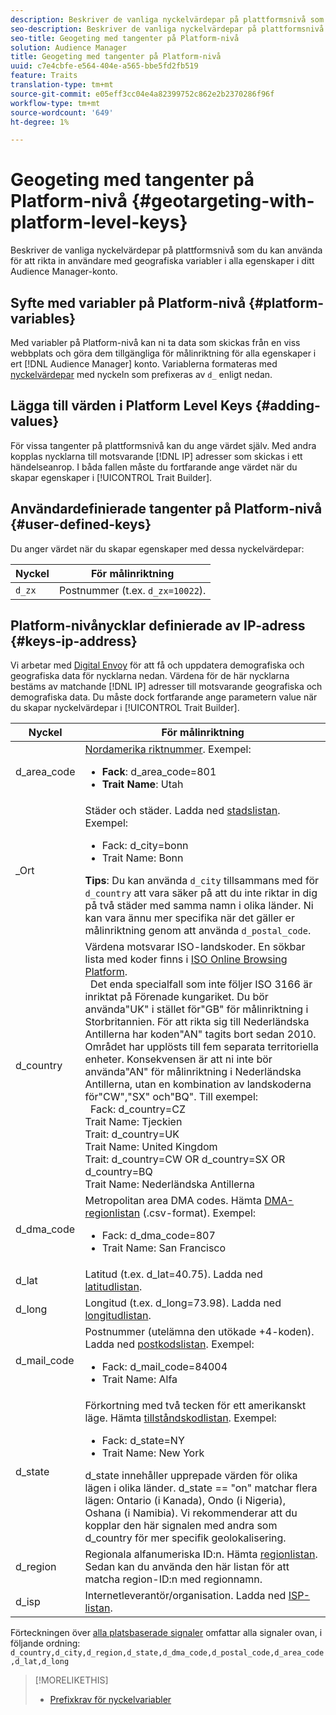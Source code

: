 ```yaml
---
description: Beskriver de vanliga nyckelvärdepar på plattformsnivå som du kan använda för att rikta in användare med geografiska variabler i alla egenskaper i ditt Audience Manager-konto.
seo-description: Beskriver de vanliga nyckelvärdepar på plattformsnivå som du kan använda för att rikta in användare med geografiska variabler i alla egenskaper i ditt Audience Manager-konto.
seo-title: Geogeting med tangenter på Platform-nivå
solution: Audience Manager
title: Geogeting med tangenter på Platform-nivå
uuid: c7e4cbfe-e564-404e-a565-bbe5fd2fb519
feature: Traits
translation-type: tm+mt
source-git-commit: e05eff3cc04e4a82399752c862e2b2370286f96f
workflow-type: tm+mt
source-wordcount: '649'
ht-degree: 1%

---
```



# Geogeting med tangenter på Platform-nivå {#geotargeting-with-platform-level-keys}

Beskriver de vanliga nyckelvärdepar på plattformsnivå som du kan använda för att rikta in användare med geografiska variabler i alla egenskaper i ditt Audience Manager-konto.

<!-- c_tb_platform_vars.xml -->

## Syfte med variabler på Platform-nivå {#platform-variables}

Med variabler på Platform-nivå kan ni ta data som skickas från en viss webbplats och göra dem tillgängliga för målinriktning för alla egenskaper i ert [!DNL Audience Manager] konto. Variablerna formateras med [nyckelvärdepar](../../reference/key-value-pairs-explained.md) med nyckeln som prefixeras av `d_` enligt nedan.

## Lägga till värden i Platform Level Keys {#adding-values}

För vissa tangenter på plattformsnivå kan du ange värdet själv. Med andra kopplas nycklarna till motsvarande [!DNL IP] adresser som skickas i ett händelseanrop. I båda fallen måste du fortfarande ange värdet när du skapar egenskaper i [!UICONTROL Trait Builder].

## Användardefinierade tangenter på Platform-nivå {#user-defined-keys}

Du anger värdet när du skapar egenskaper med dessa nyckelvärdepar:

| Nyckel | För målinriktning |
|---|---|
| `d_zx` | Postnummer (t.ex. `d_zx=10022`). |

## Platform-nivånycklar definierade av IP-adress {#keys-ip-address}

Vi arbetar med [Digital Envoy](https://www.digitalenvoy.com/) för att få och uppdatera demografiska och geografiska data för nycklarna nedan. Värdena för de här nycklarna bestäms av matchande [!DNL IP] adresser till motsvarande geografiska och demografiska data. Du måste dock fortfarande ange parametern value när du skapar nyckelvärdepar i [!UICONTROL Trait Builder].

| Nyckel | För målinriktning |
|--- |--- |
| d_area_code | [Nordamerika riktnummer](https://en.wikipedia.org/wiki/List_of_North_American_Numbering_Plan_area_codes).  Exempel: <ul><li>**Fack**:  d_area_code=801</li><li>**Trait Name**: Utah</li></ul> |
| _Ort | Städer och städer. Ladda ned [stadslistan](assets/d_city.txt).  Exempel: <ul><li>Fack:  d_city=bonn</li><li>Trait Name: Bonn</li></ul> **Tips**: Du kan använda `d_city` tillsammans med för `d_country` att vara säker på att du inte riktar in dig på två städer med samma namn i olika länder. Ni kan vara ännu mer specifika när det gäller er målinriktning genom att använda `d_postal_code`. |
| d_country | Värdena motsvarar ISO-landskoder. En sökbar lista med koder finns i [ISO Online Browsing Platform](https://www.iso.org/obp/ui/#home). <br>  Det enda specialfall som inte följer ISO 3166 är inriktat på Förenade kungariket. Du bör använda&quot;UK&quot; i stället för&quot;GB&quot; för målinriktning i Storbritannien.  För att rikta sig till Nederländska Antillerna har koden&quot;AN&quot; tagits bort sedan 2010. Området har upplösts till fem separata territoriella enheter. Konsekvensen är att ni inte bör använda&quot;AN&quot; för målinriktning i Nederländska Antillerna, utan en kombination av landskoderna för&quot;CW&quot;,&quot;SX&quot; och&quot;BQ&quot;.  Till exempel:  <br>  Fack:  d_country=CZ <br>Trait Name: Tjeckien <br>Trait:  d_country=UK <br>Trait Name: United Kingdom <br>Trait:  d_country=CW OR d_country=SX OR d_country=BQ <br>Trait Name: Nederländska Antillerna |
| d_dma_code | Metropolitan area DMA codes. Hämta [DMA-regionlistan](assets/DMAregions.csv) (.csv-format).  Exempel: <ul><li>Fack:  d_dma_code=807</li><li>Trait Name: San Francisco</li></ul> |
| d_lat | Latitud (t.ex. d_lat=40.75). Ladda ned [latitudlistan](assets/d_lat.txt). |
| d_long | Longitud (t.ex. d_long=73.98). Ladda ned [longitudlistan](assets/d_long.txt). |
| d_mail_code | Postnummer (utelämna den utökade +4-koden). Ladda ned [postkodslistan](assets/d_postal_code.txt).  Exempel: <ul><li>Fack:  d_mail_code=84004 </li><li>Trait Name: Alfa</li></ul> |
| d_state | Förkortning med två tecken för ett amerikanskt läge. Hämta [tillståndskodlistan](assets/d_state.txt).  Exempel: <ul><li>Fack:  d_state=NY </li><li>Trait Name: New York</li></ul>d_state innehåller upprepade värden för olika lägen i olika länder. d_state == &quot;on&quot; matchar flera lägen: Ontario (i Kanada), Ondo (i Nigeria), Oshana (i Namibia). Vi rekommenderar att du kopplar den här signalen med andra som d_country för mer specifik geolokalisering. |
| d_region | Regionala alfanumeriska ID:n. Hämta [regionlistan](assets/Country_RegionCodes_City.csv).  Sedan kan du använda den här listan för att matcha region-ID:n med regionnamn. |
| d_isp | Internetleverantör/organisation. Ladda ned [ISP-listan](assets/d_isp.txt). |

Förteckningen över [alla platsbaserade signaler](assets/all.txt) omfattar alla signaler ovan, i följande ordning: `d_country,d_city,d_region,d_state,d_dma_code,d_postal_code,d_area_code,d_lat,d_long`

>[!MORELIKETHIS]
>
>* [Prefixkrav för nyckelvariabler](../../features/traits/trait-variable-prefixes.md)

